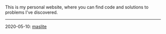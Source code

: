 This is my personal website, where you can find code and solutions to problems I've discovered.

-------------

2020-05-10: <a href="maslite.html">maslite</a><br>
